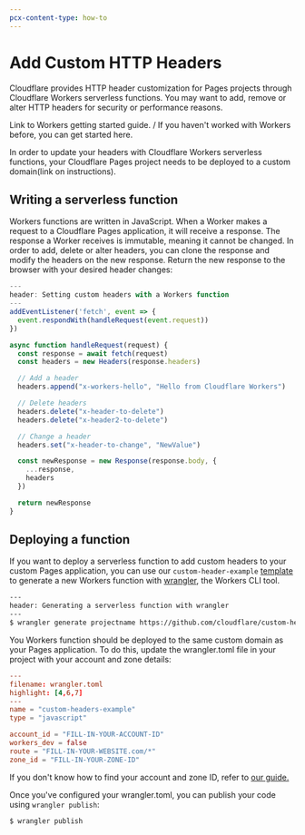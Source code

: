 ```yaml
---
pcx-content-type: how-to
---
```


# Add Custom HTTP Headers

Cloudflare provides HTTP header customization for Pages projects through Cloudflare Workers serverless functions. You may want to add, remove or alter HTTP headers for security or performance reasons. 

Link to Workers getting started guide. / If you haven't worked with Workers before, you can get started here. 

<Aside>

In order to update your headers with Cloudflare Workers serverless functions, your Cloudflare Pages project needs to be deployed to a custom domain(link on instructions). 

</Aside>

## Writing a serverless function 

Workers functions are written in JavaScript. When a Worker makes a request to a Cloudflare Pages application, it will receive a response. The response a Worker receives is immutable, meaning it cannot be changed. In order to add, delete or alter headers, you can clone the response and modify the headers on the new response. Return the new response to the browser with your desired header changes: 

```js
---
header: Setting custom headers with a Workers function
---
addEventListener('fetch', event => {
  event.respondWith(handleRequest(event.request))
})

async function handleRequest(request) {
  const response = await fetch(request)
  const headers = new Headers(response.headers)

  // Add a header
  headers.append("x-workers-hello", "Hello from Cloudflare Workers")

  // Delete headers
  headers.delete("x-header-to-delete")
  headers.delete("x-header2-to-delete")

  // Change a header
  headers.set("x-header-to-change", "NewValue")

  const newResponse = new Response(response.body, {
    ...response,
    headers
  })

  return newResponse
}
```

## Deploying a function

If you want to deploy a serverless function to add custom headers to your custom Pages application, you can use our `custom-header-example` [template](https://github.com/signalnerve/custom-headers-example) to generate a new Workers function with [wrangler](), the Workers CLI tool. 

```sh 
---
header: Generating a serverless function with wrangler
---
$ wrangler generate projectname https://github.com/cloudflare/custom-headers-example
```

You Workers function should be deployed to the same custom domain as your Pages application. To do this, update the wrangler.toml file in your project with your account and zone details: 

```toml
---
filename: wrangler.toml
highlight: [4,6,7]
---
name = "custom-headers-example"
type = "javascript"

account_id = "FILL-IN-YOUR-ACCOUNT-ID"
workers_dev = false
route = "FILL-IN-YOUR-WEBSITE.com/*"
zone_id = "FILL-IN-YOUR-ZONE-ID"
```

If you don't know how to find your account and zone ID, refer to [our guide.](https://developers.cloudflare.com/workers/get-started/guide#7-configure-your-project-for-deployment)

Once you've configured your wrangler.toml, you can publish your code using `wrangler publish`:

```sh
$ wrangler publish
``` 

